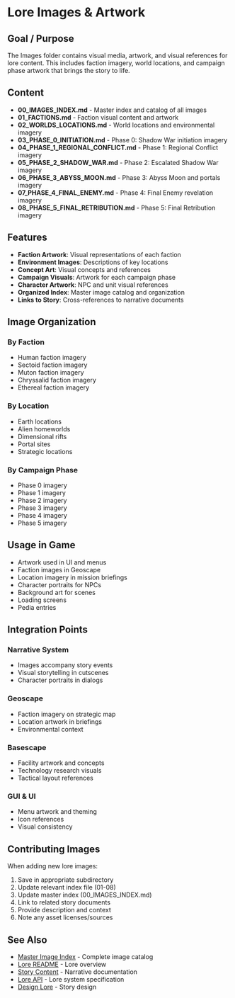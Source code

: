 # Lore Images & Artwork

## Goal / Purpose

The Images folder contains visual media, artwork, and visual references for lore content. This includes faction imagery, world locations, and campaign phase artwork that brings the story to life.

## Content

- **00_IMAGES_INDEX.md** - Master index and catalog of all images
- **01_FACTIONS.md** - Faction visual content and artwork
- **02_WORLDS_LOCATIONS.md** - World locations and environmental imagery
- **03_PHASE_0_INITIATION.md** - Phase 0: Shadow War initiation imagery
- **04_PHASE_1_REGIONAL_CONFLICT.md** - Phase 1: Regional Conflict imagery
- **05_PHASE_2_SHADOW_WAR.md** - Phase 2: Escalated Shadow War imagery
- **06_PHASE_3_ABYSS_MOON.md** - Phase 3: Abyss Moon and portals imagery
- **07_PHASE_4_FINAL_ENEMY.md** - Phase 4: Final Enemy revelation imagery
- **08_PHASE_5_FINAL_RETRIBUTION.md** - Phase 5: Final Retribution imagery

## Features

- **Faction Artwork**: Visual representations of each faction
- **Environment Images**: Descriptions of key locations
- **Concept Art**: Visual concepts and references
- **Campaign Visuals**: Artwork for each campaign phase
- **Character Artwork**: NPC and unit visual references
- **Organized Index**: Master image catalog and organization
- **Links to Story**: Cross-references to narrative documents

## Image Organization

### By Faction
- Human faction imagery
- Sectoid faction imagery
- Muton faction imagery
- Chryssalid faction imagery
- Ethereal faction imagery

### By Location
- Earth locations
- Alien homeworlds
- Dimensional rifts
- Portal sites
- Strategic locations

### By Campaign Phase
- Phase 0 imagery
- Phase 1 imagery
- Phase 2 imagery
- Phase 3 imagery
- Phase 4 imagery
- Phase 5 imagery

## Usage in Game

- Artwork used in UI and menus
- Faction images in Geoscape
- Location imagery in mission briefings
- Character portraits for NPCs
- Background art for scenes
- Loading screens
- Pedia entries

## Integration Points

### Narrative System
- Images accompany story events
- Visual storytelling in cutscenes
- Character portraits in dialogs

### Geoscape
- Faction imagery on strategic map
- Location artwork in briefings
- Environmental context

### Basescape
- Facility artwork and concepts
- Technology research visuals
- Tactical layout references

### GUI & UI
- Menu artwork and theming
- Icon references
- Visual consistency

## Contributing Images

When adding new lore images:

1. Save in appropriate subdirectory
2. Update relevant index file (01-08)
3. Update master index (00_IMAGES_INDEX.md)
4. Link to related story documents
5. Provide description and context
6. Note any asset licenses/sources

## See Also

- [Master Image Index](./00_IMAGES_INDEX.md) - Complete image catalog
- [Lore README](../README.md) - Lore overview
- [Story Content](../story/README.md) - Narrative documentation
- [Lore API](../../api/LORE.md) - Lore system specification
- [Design Lore](../../design/mechanics/Lore.md) - Story design

